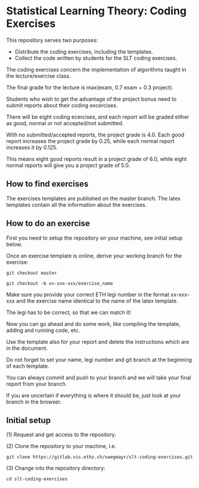 # Statistical Learning Theory: Coding Exercises #

This repository serves two purposes:
* Distribute the coding exercises, including the templates.
* Collect the code written by students for the SLT coding exercises.

The coding exercises concern the implementation of algorithms taught in the lecture/exercise class.

The final grade for the lecture is max(exam, 0.7 exam + 0.3 project). 

Students who wish to get the advantage of the project bonus need to submit reports about their coding excercises.

There will be eight coding ecercises, and each report will be graded either as good, normal or not accepted/not submitted. 

With no submitted/accepted reports, the project grade is 4.0. Each good report increases the project grade by 0.25, while each normal report increases it by 0.125.

This means eight good reports result in a project grade of 6.0, while eight normal reports will give you a project grade of 5.0. 

## How to find exercises ##
The exercises templates are published on the master branch. The latex templates contain all the information about the exercises.

## How to do an exercise ##
First you need to setup the repository on your machine, see initial setup below.

Once an exercise template is online, derive your working branch for the exercise:

```git checkout master```

```git checkout -b xx-xxx-xxx/exercise_name```

Make sure you provide your correct ETH legi number in the format xx-xxx-xxx and the exercise name identical to the name of the latex template.

The legi has to be correct, so that we can match it!

Now you can go ahead and do some work, like compiling the template, adding and running code, etc.

Use the template also for your report and delete the instructions which are in the document.

Do not forget to set your name, legi number and git branch at the beginning of each template.

You can always commit and push to your branch and we will take your final report from your branch.

If you are uncertain if everything is where it should be, just look at your branch in the browser.

## Initial setup ##

(1) Request and get access to the repository.

(2) Clone the repository to your machine, i.e.

```git clone https://gitlab.vis.ethz.ch/vwegmayr/slt-coding-exercises.git```

(3) Change into the repository directory:
    
```cd slt-coding-exercises```